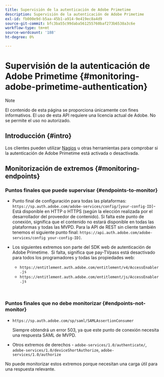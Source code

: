 ```yaml
---
title: Supervisión de la autenticación de Adobe Primetime
description: Supervisión de la autenticación de Adobe Primetime
exl-id: fb000e9d-b5aa-45b1-a914-9e419ec8a4d9
source-git-commit: bfc3ba55c99daba561255760baf273b6538a3c6e
workflow-type: tm+mt
source-wordcount: '188'
ht-degree: 0%

---
```


# Supervisión de la autenticación de Adobe Primetime {#monitoring-adobe-primetime-authentication}

>[!NOTE]
>
>El contenido de esta página se proporciona únicamente con fines informativos. El uso de esta API requiere una licencia actual de Adobe. No se permite el uso no autorizado.

## Introducción {#intro}

Los clientes pueden utilizar [Nagios](http://www.nagios.org) u otras herramientas para comprobar si la autenticación de Adobe Primetime está activada o desactivada. 

## Monitorización de extremos {#monitoring-endpoints}

### Puntos finales que puede supervisar {#endpoints-to-monitor}

* Punto final de configuración para todas las plataformas: `https://sp.auth.adobe.com/adobe-services/config/[your-config-ID]`- Está disponible en HTTP o HTTPS (según la elección realizada por el desarrollador del proveedor de contenido). Si falta este punto de conexión, significa que el contenido no estará disponible en todas las plataformas y todas las MVPD. Para la API de REST sin cliente también tenemos el siguiente punto final:  `https://api.auth.adobe.com/adobe-services/config your-config-ID]`.

* Los siguientes extremos son parte del SDK web de autenticación de Adobe Primetime.  Si falta, significa que pay-TVpass está desactivado para todos los programadores y todas las propiedades web:

   * `https://entitlement.auth.adobe.com/entitlement/v4/AccessEnabler.js`
   * `https://entitlement.auth.adobe.com/entitlement/js/AccessEnabler.js`

 
### Puntos finales que no debe monitorizar {#endpoints-not-monitor}

* `https://sp.auth.adobe.com/sp/saml/SAMLAssertionConsumer`

   Siempre obtendrá un error 503, ya que este punto de conexión necesita una respuesta SAML de MVPD.

* Otros extremos de derechos - `adobe-services/1.0/authenticate/`, `adobe-services/1.0/deviceShortAuthorize`, `adobe-services/1.0/authorize`

No puede monitorizar estos extremos porque necesitan una carga útil para una respuesta relevante.
